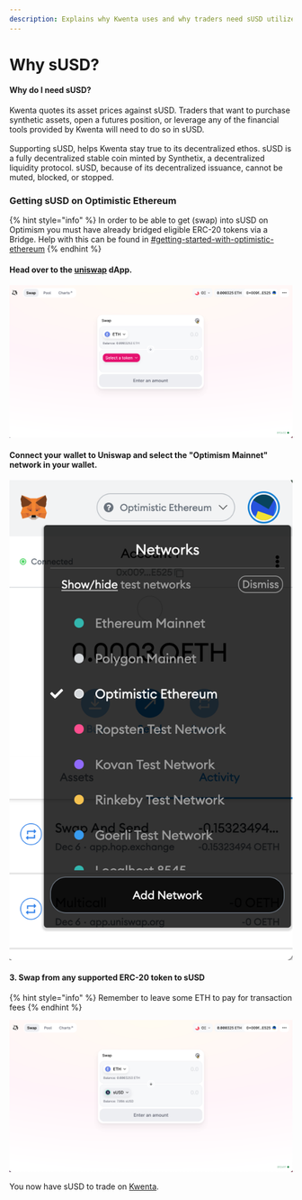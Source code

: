 ```yaml
---
description: Explains why Kwenta uses and why traders need sUSD utilize Kwenta
---
```


# Why sUSD?

#### Why do I need sUSD?

Kwenta quotes its asset prices against sUSD. Traders that want to purchase synthetic assets, open a futures position, or leverage any of the financial tools provided by Kwenta will need to do so in sUSD.\
\
Supporting sUSD, helps Kwenta stay true to its decentralized ethos. sUSD is a fully decentralized stable coin minted by Synthetix, a decentralized liquidity protocol. sUSD, because of its decentralized issuance, cannot be muted, blocked, or stopped.

### Getting sUSD on Optimistic Ethereum

{% hint style="info" %}
In order to be able to get (swap) into sUSD on Optimism you must have already bridged eligible ERC-20 tokens via a Bridge. Help with this can be found in [#getting-started-with-optimistic-ethereum](getting-started-on-optimistic-ethereum.md#getting-started-with-optimistic-ethereum "mention")&#x20;
{% endhint %}

#### Head over to the [uniswap](https://app.uniswap.org/#/swap) dApp.

![](<../../.gitbook/assets/Screen Shot 2021-12-07 at 9.42.11 AM.png>)

#### Connect your wallet to Uniswap and select the "Optimism Mainnet" network in your wallet.

![](<../../.gitbook/assets/Screen Shot 2021-12-07 at 9.44.04 AM.png>)

#### 3. Swap from any supported ERC-20 token to sUSD&#x20;

{% hint style="info" %}
Remember to leave some ETH to pay for transaction fees&#x20;
{% endhint %}

![Swap Interface for Uniswap](<../../.gitbook/assets/Screen Shot 2021-12-07 at 9.45.23 AM.png>)

You now have sUSD to trade on [Kwenta](https://www.kwenta.io).
